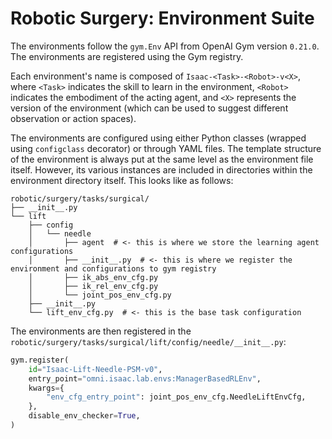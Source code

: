# Robotic Surgery: Environment Suite

The environments follow the `gym.Env` API from OpenAI Gym version `0.21.0`. The environments are registered using
the Gym registry.

Each environment's name is composed of `Isaac-<Task>-<Robot>-v<X>`, where `<Task>` indicates the skill to learn
in the environment, `<Robot>` indicates the embodiment of the acting agent, and `<X>` represents the version of
the environment (which can be used to suggest different observation or action spaces).

The environments are configured using either Python classes (wrapped using `configclass` decorator) or through
YAML files. The template structure of the environment is always put at the same level as the environment file
itself. However, its various instances are included in directories within the environment directory itself.
This looks like as follows:

```tree
robotic/surgery/tasks/surgical/
├── __init__.py
└── lift
    ├── config
    │   └── needle
    │       ├── agent  # <- this is where we store the learning agent configurations
    │       ├── __init__.py  # <- this is where we register the environment and configurations to gym registry
    │       ├── ik_abs_env_cfg.py
    │       ├── ik_rel_env_cfg.py
    │       └── joint_pos_env_cfg.py
    ├── __init__.py
    └── lift_env_cfg.py  # <- this is the base task configuration
```

The environments are then registered in the `robotic/surgery/tasks/surgical/lift/config/needle/__init__.py`:

```python
gym.register(
    id="Isaac-Lift-Needle-PSM-v0",
    entry_point="omni.isaac.lab.envs:ManagerBasedRLEnv",
    kwargs={
        "env_cfg_entry_point": joint_pos_env_cfg.NeedleLiftEnvCfg,
    },
    disable_env_checker=True,
)
```

